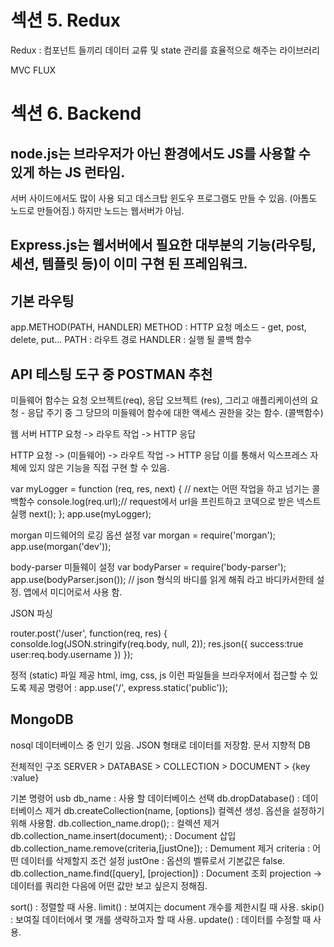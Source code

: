 
# 섹션 5. Redux
Redux : 컴포넌트 들끼리 데이터 교류 및 state 관리를 효율적으로 해주는 라이브러리

MVC
FLUX


# 섹션 6. Backend

## node.js는 브라우저가 아닌 환경에서도 JS를 사용할 수 있게 하는 JS 런타임.
서버 사이드에서도 많이 사용 되고 데스크탑 윈도우 프로그램도 만들 수 있음. (아톰도 노드로 만들어짐.) 하지만 노드는 웹서버가 아님.

## Express.js는 웹서버에서 필요한 대부분의 기능(라우팅, 세션, 템플릿 등)이 이미 구현 된 프레임워크.

## 기본 라우팅
app.METHOD(PATH, HANDLER)
METHOD : HTTP 요청 메소드 - get, post, delete, put...
PATH : 라우트 경로
HANDLER : 실행 될 콜백 함수

## API 테스팅 도구 중 POSTMAN 추천

미들웨어 함수는 요청 오브젝트(req), 응답 오브젝트 (res), 그리고 애플리케이션의 요청 - 응답 주기 중 그 당므의 미들웨어 함수에 대한 액세스 권한을 갖는 함수. (콜백함수)

웹 서버
 HTTP 요청 -> 라우트 작업 -> HTTP 응답
 
 HTTP 요청 -> (미들웨어) -> 라우트 작업 -> HTTP 응답
 이를 통해서 익스프레스 자체에 있지 않은 기능을 직접 구현 할 수 있음.
 
 var myLogger = function (req, res, next) { // next는 어떤 작업을 하고 넘기는 콜백함수
 console.log(req.url);// request에서 url을 프린트하고 코덱으로 받은  넥스트 실행
 next();
 };
 app.use(myLogger);
 
 
 morgan 미드웨어의 로깅 옵션 설정
 var morgan = require('morgan');
 app.use(morgan('dev'));
 
 
 body-parser 미들웨이 설정
 var bodyParser = require('body-parser');
 app.use(bodyParser.json()); // json 형식의 바디를 읽게 해줘 라고 바디카서한테 설정. 앱에서 미디어로서 사용 함.
 
 JSON 파싱

router.post('/user', function(req, res) {
consolde.log(JSON.stringify(req.body, null, 2));
res.json({
success:true
user:req.body.username
})
});

정적 (static) 파일 제공
html, img, css, js 이런 파일들을 브라우저에서 접근할 수 있도록 제공
명령어 : app.use('/', express.static('public'));

## MongoDB
nosql 데이터베이스 중 인기 있음.
JSON 형태로 데이터를 저장함. 문서 지향적 DB


전체적인 구조
SERVER > DATABASE > COLLECTION > DOCUMENT > {key :value}


기본 명령어
usb db_name : 사용 할 데이터베이스 선택
db.dropDatabase() : 데이터베이스 제거
db.createCollection(name, [options]) 컬렉션 생성. 옵션을 설정하기 위해 사용함.
db.collection_name.drop(); : 컬렉션 제거
db.collection_name.insert(document); : Document 삽입
db.collection_name.remove(criteria,[justOne]); : Demument 제거
criteria : 어떤 데이터를 삭제할지 조건 설정
justOne : 옵션의 벨류로서 기본값은 false.
db.collection_name.find([query], [projection]) : Document 조회
projection -> 데이터를 쿼리한 다음에 어떤 값만 보고 싶은지 정해짐.

sort() : 정렬할 때 사용.
limit() : 보여지는 document 개수를 제한시킬 때 사용.
skip() : 보여질 데이터에서 몇 개를 생략하고자 할 때 사용.
update() : 데이터를 수정할 때 사용.
